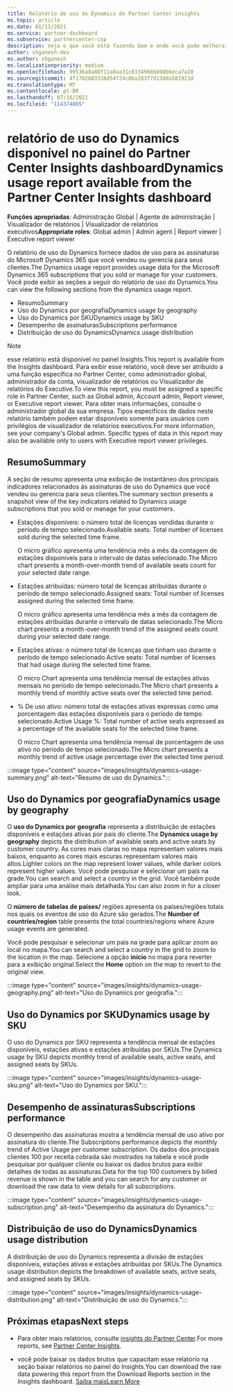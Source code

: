 ```yaml
---
title: Relatório de uso do Dynamics do Partner Center insights
ms.topic: article
ms.date: 01/11/2021
ms.service: partner-dashboard
ms.subservice: partnercenter-csp
description: Veja o que você está fazendo bem e onde você pode melhorar a respeito do uso de assinaturas do Dynamics que você vende ou gerencia para seus clientes.
author: shganesh-dev
ms.author: shganesh
ms.localizationpriority: medium
ms.openlocfilehash: 99536a8a80f11a8aa31c83349686b90b6eca7a28
ms.sourcegitcommit: 4f1702683336d54f24c0ba283f7d13dda581923d
ms.translationtype: MT
ms.contentlocale: pt-BR
ms.lasthandoff: 07/16/2021
ms.locfileid: "114374865"
---
```

# <a name="dynamics-usage-report-available-from-the-partner-center-insights-dashboard"></a><span data-ttu-id="6c9b4-103">relatório de uso do Dynamics disponível no painel do Partner Center Insights dashboard</span><span class="sxs-lookup"><span data-stu-id="6c9b4-103">Dynamics usage report available from the Partner Center Insights dashboard</span></span>

<span data-ttu-id="6c9b4-104">**Funções apropriadas**: Administração Global | Agente de administração | Visualizador de relatórios | Visualizador de relatórios executivos</span><span class="sxs-lookup"><span data-stu-id="6c9b4-104">**Appropriate roles**: Global admin | Admin agent | Report viewer | Executive report viewer</span></span>

<span data-ttu-id="6c9b4-105">O relatório de uso do Dynamics fornece dados de uso para as assinaturas do Microsoft Dynamics 365 que você vendeu ou gerencia para seus clientes.</span><span class="sxs-lookup"><span data-stu-id="6c9b4-105">The Dynamics usage report provides usage data for the Microsoft Dynamics 365 subscriptions that you sold or manage for your customers.</span></span> <span data-ttu-id="6c9b4-106">Você pode exibir as seções a seguir do relatório de uso do Dynamics.</span><span class="sxs-lookup"><span data-stu-id="6c9b4-106">You can view the following sections from the dynamics usage report.</span></span>

- <span data-ttu-id="6c9b4-107">Resumo</span><span class="sxs-lookup"><span data-stu-id="6c9b4-107">Summary</span></span>
- <span data-ttu-id="6c9b4-108">Uso do Dynamics por geografia</span><span class="sxs-lookup"><span data-stu-id="6c9b4-108">Dynamics usage by geography</span></span>
- <span data-ttu-id="6c9b4-109">Uso do Dynamics por SKU</span><span class="sxs-lookup"><span data-stu-id="6c9b4-109">Dynamics usage by SKU</span></span>
- <span data-ttu-id="6c9b4-110">Desempenho de assinaturas</span><span class="sxs-lookup"><span data-stu-id="6c9b4-110">Subscriptions performance</span></span>
- <span data-ttu-id="6c9b4-111">Distribuição de uso do Dynamics</span><span class="sxs-lookup"><span data-stu-id="6c9b4-111">Dynamics usage distribution</span></span>

 > [!NOTE]
 > <span data-ttu-id="6c9b4-112">esse relatório está disponível no painel Insights.</span><span class="sxs-lookup"><span data-stu-id="6c9b4-112">This report is available from the Insights dashboard.</span></span> <span data-ttu-id="6c9b4-113">Para exibir esse relatório, você deve ser atribuído a uma função específica no Partner Center, como administrador global, administrador da conta, visualizador de relatórios ou Visualizador de relatórios do Executive.</span><span class="sxs-lookup"><span data-stu-id="6c9b4-113">To view this report, you must be assigned a specific role in Partner Center, such as Global admin, Account admin, Report viewer, or Executive report viewer.</span></span> <span data-ttu-id="6c9b4-114">Para obter mais informações, consulte o administrador global da sua empresa. Tipos específicos de dados neste relatório também podem estar disponíveis somente para usuários com privilégios de visualizador de relatórios executivos.</span><span class="sxs-lookup"><span data-stu-id="6c9b4-114">For more information, see your company's Global admin. Specific types of data in this report may also be available only to users with Executive report viewer privileges.</span></span>

## <a name="summary"></a><span data-ttu-id="6c9b4-115">Resumo</span><span class="sxs-lookup"><span data-stu-id="6c9b4-115">Summary</span></span>

<span data-ttu-id="6c9b4-116">A seção de resumo apresenta uma exibição de instantâneo dos principais indicadores relacionados às assinaturas de uso do Dynamics que você vendeu ou gerencia para seus clientes.</span><span class="sxs-lookup"><span data-stu-id="6c9b4-116">The summary section presents a snapshot view of the key indicators related to Dynamics usage subscriptions that you sold or manage for your customers.</span></span>  

- <span data-ttu-id="6c9b4-117">Estações disponíveis: o número total de licenças vendidas durante o período de tempo selecionado.</span><span class="sxs-lookup"><span data-stu-id="6c9b4-117">Available seats: Total number of licenses sold during the selected time frame.</span></span>

   <span data-ttu-id="6c9b4-118">O micro gráfico apresenta uma tendência mês a mês da contagem de estações disponíveis para o intervalo de datas selecionado.</span><span class="sxs-lookup"><span data-stu-id="6c9b4-118">The Micro chart presents a month-over-month trend of available seats count for your selected date range.</span></span>

- <span data-ttu-id="6c9b4-119">Estações atribuídas: número total de licenças atribuídas durante o período de tempo selecionado.</span><span class="sxs-lookup"><span data-stu-id="6c9b4-119">Assigned seats: Total number of licenses assigned during the selected time frame.</span></span>

   <span data-ttu-id="6c9b4-120">O micro gráfico apresenta uma tendência mês a mês da contagem de estações atribuídas durante o intervalo de datas selecionado.</span><span class="sxs-lookup"><span data-stu-id="6c9b4-120">The Micro chart presents a month-over-month trend of the assigned seats count during your selected date range.</span></span>

- <span data-ttu-id="6c9b4-121">Estações ativas: o número total de licenças que tinham uso durante o período de tempo selecionado.</span><span class="sxs-lookup"><span data-stu-id="6c9b4-121">Active seats: Total number of licenses that had usage during the selected time frame.</span></span> 

   <span data-ttu-id="6c9b4-122">O micro Chart apresenta uma tendência mensal de estações ativas mensais no período de tempo selecionado.</span><span class="sxs-lookup"><span data-stu-id="6c9b4-122">The Micro chart presents a monthly trend of monthly active seats over the selected time period.</span></span>

- <span data-ttu-id="6c9b4-123">% De uso ativo: número total de estações ativas expressas como uma porcentagem das estações disponíveis para o período de tempo selecionado.</span><span class="sxs-lookup"><span data-stu-id="6c9b4-123">Active Usage %: Total number of active seats expressed as a percentage of the available seats for the selected time frame.</span></span> 

   <span data-ttu-id="6c9b4-124">O micro Chart apresenta uma tendência mensal de porcentagem de uso ativo no período de tempo selecionado.</span><span class="sxs-lookup"><span data-stu-id="6c9b4-124">The Micro chart presents a monthly trend of active usage percentage over the selected time period.</span></span>

:::image type="content" source="images/insights/dynamics-usage-summary.png" alt-text="Resumo de uso do Dynamics.":::

## <a name="dynamics-usage-by-geography"></a><span data-ttu-id="6c9b4-126">Uso do Dynamics por geografia</span><span class="sxs-lookup"><span data-stu-id="6c9b4-126">Dynamics usage by geography</span></span>

<span data-ttu-id="6c9b4-127">O **uso do Dynamics por geografia** representa a distribuição de estações disponíveis e estações ativas por país do cliente.</span><span class="sxs-lookup"><span data-stu-id="6c9b4-127">The **Dynamics usage by geography** depicts the distribution of available seats and active seats by customer country.</span></span> <span data-ttu-id="6c9b4-128">As cores mais claras no mapa representam valores mais baixos, enquanto as cores mais escuras representam valores mais altos.</span><span class="sxs-lookup"><span data-stu-id="6c9b4-128">Lighter colors on the map represent lower values, while darker colors represent higher values.</span></span> <span data-ttu-id="6c9b4-129">Você pode pesquisar e selecionar um país na grade.</span><span class="sxs-lookup"><span data-stu-id="6c9b4-129">You can search and select a country in the grid.</span></span> <span data-ttu-id="6c9b4-130">Você também pode ampliar para uma análise mais detalhada.</span><span class="sxs-lookup"><span data-stu-id="6c9b4-130">You can also zoom in for a closer look.</span></span>

<span data-ttu-id="6c9b4-131">O **número de tabelas de países/** regiões apresenta os países/regiões totais nos quais os eventos de uso do Azure são gerados.</span><span class="sxs-lookup"><span data-stu-id="6c9b4-131">The **Number of countries/region** table presents the total countries/regions where Azure usage events are generated.</span></span>

<span data-ttu-id="6c9b4-132">Você pode pesquisar e selecionar um país na grade para aplicar zoom ao local no mapa.</span><span class="sxs-lookup"><span data-stu-id="6c9b4-132">You can search and select a country in the grid to zoom to the location in the map.</span></span> <span data-ttu-id="6c9b4-133">Selecione a opção **início** no mapa para reverter para a exibição original.</span><span class="sxs-lookup"><span data-stu-id="6c9b4-133">Select the **Home** option on the map to revert to the original view.</span></span>

:::image type="content" source="images/insights/dynamics-usage-geography.png" alt-text="Uso do Dynamics por geografia.":::

## <a name="dynamics-usage-by-sku"></a><span data-ttu-id="6c9b4-135">Uso do Dynamics por SKU</span><span class="sxs-lookup"><span data-stu-id="6c9b4-135">Dynamics usage by SKU</span></span>

<span data-ttu-id="6c9b4-136">O uso do Dynamics por SKU representa a tendência mensal de estações disponíveis, estações ativas e estações atribuídas por SKUs.</span><span class="sxs-lookup"><span data-stu-id="6c9b4-136">The Dynamics usage by SKU depicts monthly trend of available seats, active seats, and assigned seats by SKUs.</span></span>

:::image type="content" source="images/insights/dynamics-usage-sku.png" alt-text="Uso do Dynamics por SKU.":::

## <a name="subscriptions-performance"></a><span data-ttu-id="6c9b4-138">Desempenho de assinaturas</span><span class="sxs-lookup"><span data-stu-id="6c9b4-138">Subscriptions performance</span></span>

<span data-ttu-id="6c9b4-139">O desempenho das assinaturas mostra a tendência mensal de uso ativo por assinatura do cliente.</span><span class="sxs-lookup"><span data-stu-id="6c9b4-139">The Subscriptions performance depicts the monthly trend of Active Usage per customer subscription.</span></span> <span data-ttu-id="6c9b4-140">Os dados dos principais clientes 100 por receita cobrada são mostrados na tabela e você pode pesquisar por qualquer cliente ou baixar os dados brutos para exibir detalhes de todas as assinaturas.</span><span class="sxs-lookup"><span data-stu-id="6c9b4-140">Data for the top 100 customers by billed revenue is shown in the table and you can search for any customer or download the raw data to view details for all subscriptions.</span></span>

:::image type="content" source="images/insights/dynamics-usage-subscription.png" alt-text="Desempenho da assinatura do Dynamics.":::

## <a name="dynamics-usage-distribution"></a><span data-ttu-id="6c9b4-142">Distribuição de uso do Dynamics</span><span class="sxs-lookup"><span data-stu-id="6c9b4-142">Dynamics usage distribution</span></span>

<span data-ttu-id="6c9b4-143">A distribuição de uso do Dynamics representa a divisão de estações disponíveis, estações ativas e estações atribuídas por SKUs.</span><span class="sxs-lookup"><span data-stu-id="6c9b4-143">The Dynamics usage distribution depicts the breakdown of available seats, active seats, and assigned seats by SKUs.</span></span>

:::image type="content" source="images/insights/dynamics-usage-distribution.png" alt-text="Distribuição de uso do Dynamics.":::

## <a name="next-steps"></a><span data-ttu-id="6c9b4-145">Próximas etapas</span><span class="sxs-lookup"><span data-stu-id="6c9b4-145">Next steps</span></span>

- <span data-ttu-id="6c9b4-146">Para obter mais relatórios, consulte [insights do Partner Center](partner-center-insights.md).</span><span class="sxs-lookup"><span data-stu-id="6c9b4-146">For more reports, see [Partner Center Insights](partner-center-insights.md).</span></span>

- <span data-ttu-id="6c9b4-147">você pode baixar os dados brutos que capacitam esse relatório na seção baixar relatórios no painel do Insights.</span><span class="sxs-lookup"><span data-stu-id="6c9b4-147">You can download the raw data powering this report from the Download Reports section in the Insights dashboard.</span></span> [<span data-ttu-id="6c9b4-148">Saiba mais</span><span class="sxs-lookup"><span data-stu-id="6c9b4-148">Learn More</span></span>](insights-download-reports.md) 
